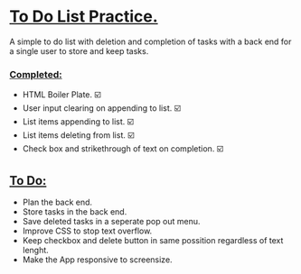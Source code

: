 <h1><ins>To Do List Practice.</ins></h1>

<p> A simple to do list with deletion and completion of tasks with a back end for a single user to store and keep tasks. </p>

<h3><ins>Completed:</ins></h3>
<ul>
  <li>HTML Boiler Plate. ☑️</li>
  <li>User input clearing on appending to list. ☑️</li>
  <li>List items appending to list. ☑️</li>
  <li>List items deleting from list. ☑️</li>
  <li>Check box and strikethrough of text on completion. ☑️</li> 
</ul>

<h2><ins>To Do:</ins></h2>
<ul> 
  <li> Plan the back end. </li>
<li> Store tasks in the back end. </li>
<li>Save deleted tasks in a seperate pop out menu.</li>
<li>Improve CSS to stop text overflow.</li>
<li>Keep checkbox and delete button in same possition regardless of text lenght.</li>
  <li>Make the App responsive to screensize.</li>
</ul>
